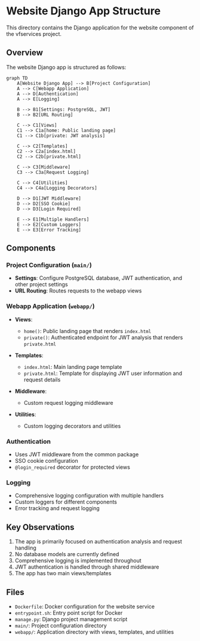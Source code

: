 # Website Django App Structure

This directory contains the Django application for the website component of the vfservices project.

## Overview

The website Django app is structured as follows:

```mermaid
graph TD
    A[Website Django App] --> B[Project Configuration]
    A --> C[Webapp Application]
    A --> D[Authentication]
    A --> E[Logging]

    B --> B1[Settings: PostgreSQL, JWT]
    B --> B2[URL Routing]

    C --> C1[Views]
    C1 --> C1a[home: Public landing page]
    C1 --> C1b[private: JWT analysis]

    C --> C2[Templates]
    C2 --> C2a[index.html]
    C2 --> C2b[private.html]

    C --> C3[Middleware]
    C3 --> C3a[Request Logging]

    C --> C4[Utilities]
    C4 --> C4a[Logging Decorators]

    D --> D1[JWT Middleware]
    D --> D2[SSO Cookie]
    D --> D3[Login Required]

    E --> E1[Multiple Handlers]
    E --> E2[Custom Loggers]
    E --> E3[Error Tracking]
```

## Components

### Project Configuration (`main/`)

- **Settings**: Configure PostgreSQL database, JWT authentication, and other project settings
- **URL Routing**: Routes requests to the webapp views

### Webapp Application (`webapp/`)

- **Views**:
  - `home()`: Public landing page that renders `index.html`
  - `private()`: Authenticated endpoint for JWT analysis that renders `private.html`

- **Templates**:
  - `index.html`: Main landing page template
  - `private.html`: Template for displaying JWT user information and request details

- **Middleware**:
  - Custom request logging middleware

- **Utilities**:
  - Custom logging decorators and utilities

### Authentication

- Uses JWT middleware from the common package
- SSO cookie configuration
- `@login_required` decorator for protected views

### Logging

- Comprehensive logging configuration with multiple handlers
- Custom loggers for different components
- Error tracking and request logging

## Key Observations

1. The app is primarily focused on authentication analysis and request handling
2. No database models are currently defined
3. Comprehensive logging is implemented throughout
4. JWT authentication is handled through shared middleware
5. The app has two main views/templates

## Files

- `Dockerfile`: Docker configuration for the website service
- `entrypoint.sh`: Entry point script for Docker
- `manage.py`: Django project management script
- `main/`: Project configuration directory
- `webapp/`: Application directory with views, templates, and utilities
